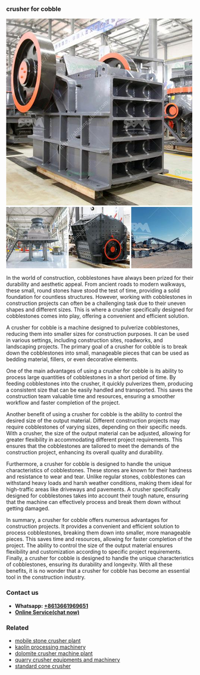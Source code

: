 <h3>crusher for cobble</h3><img src='1704951636.jpg' alt=''><p>In the world of construction, cobblestones have always been prized for their durability and aesthetic appeal. From ancient roads to modern walkways, these small, round stones have stood the test of time, providing a solid foundation for countless structures. However, working with cobblestones in construction projects can often be a challenging task due to their uneven shapes and different sizes. This is where a crusher specifically designed for cobblestones comes into play, offering a convenient and efficient solution.</p><p>A crusher for cobble is a machine designed to pulverize cobblestones, reducing them into smaller sizes for construction purposes. It can be used in various settings, including construction sites, roadworks, and landscaping projects. The primary goal of a crusher for cobble is to break down the cobblestones into small, manageable pieces that can be used as bedding material, fillers, or even decorative elements.</p><p>One of the main advantages of using a crusher for cobble is its ability to process large quantities of cobblestones in a short period of time. By feeding cobblestones into the crusher, it quickly pulverizes them, producing a consistent size that can be easily handled and transported. This saves the construction team valuable time and resources, ensuring a smoother workflow and faster completion of the project.</p><p>Another benefit of using a crusher for cobble is the ability to control the desired size of the output material. Different construction projects may require cobblestones of varying sizes, depending on their specific needs. With a crusher, the size of the output material can be adjusted, allowing for greater flexibility in accommodating different project requirements. This ensures that the cobblestones are tailored to meet the demands of the construction project, enhancing its overall quality and durability.</p><p>Furthermore, a crusher for cobble is designed to handle the unique characteristics of cobblestones. These stones are known for their hardness and resistance to wear and tear. Unlike regular stones, cobblestones can withstand heavy loads and harsh weather conditions, making them ideal for high-traffic areas like driveways and pavements. A crusher specifically designed for cobblestones takes into account their tough nature, ensuring that the machine can effectively process and break them down without getting damaged.</p><p>In summary, a crusher for cobble offers numerous advantages for construction projects. It provides a convenient and efficient solution to process cobblestones, breaking them down into smaller, more manageable pieces. This saves time and resources, allowing for faster completion of the project. The ability to control the size of the output material ensures flexibility and customization according to specific project requirements. Finally, a crusher for cobble is designed to handle the unique characteristics of cobblestones, ensuring its durability and longevity. With all these benefits, it is no wonder that a crusher for cobble has become an essential tool in the construction industry.</p><h3>Contact us</h3><ul><li><strong>Whatsapp:&nbsp;<a href="https://wa.me/8613661969651">+8613661969651</a></strong></li><li><a href="https://swt.shibang-china.com/?git&amp;zhl&amp;crusher for cobble"><strong>Online Service(chat now)</strong></a></li></ul><h3>Related</h3><ul><li><a href='mobile stone crusher plant.md'>mobile stone crusher plant</a></li><li><a href='kaolin processing machinery.md'>kaolin processing machinery</a></li><li><a href='dolomite crusher machine plant.md'>dolomite crusher machine plant</a></li><li><a href='quarry crusher equipments and machinery.md'>quarry crusher equipments and machinery</a></li><li><a href='standard cone crusher.md'>standard cone crusher</a></li></ul>